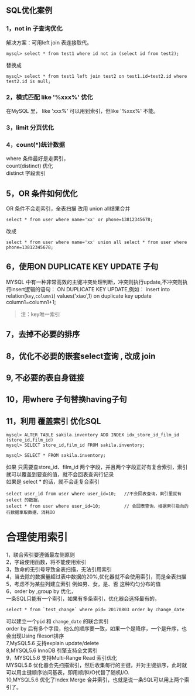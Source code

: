 ## SQL优化案例
### 1，not in 子查询优化  
解决方案：可用left join 表连接取代。
```
mysql> select * from test1 where id not in (select id from test2);
```
替换成
```
mysql> select * from test1 left join test2 on test1.id=test2.id where test2.id is null;
```

### 2，模式匹配 like '%xxx%' 优化  
在MySQL 里， like 'xxx%' 可以用到索引，但like '%xxx%' 不能。

### 3，limit 分页优化  
### 4，count(*)统计数据  
where 条件最好是走索引，  
count(distinct) 优化  
distinct 字段索引

## 5，OR 条件如何优化
OR 条件不会走索引，全表扫描   改用 union all结果合并
```
select * from user where name='xx' or phone=13812345678;
```
改成
```
select * from user where name='xx' union all select * from user where phone=13812345678;
```

## 6，使用ON DUPLICATE KEY UPDATE 子句
MYSQL 中有一种非常高效的主键冲突处理判断，冲突则执行update,不冲突则执行insert逻辑的语句：
ON DUPLICATE KEY UPDATE,例如：
insert into relation(`key`,`column1`) values('xiao',1) on duplicate key update column1=column1+1;
> 注：key唯一索引

## 7，去掉不必要的排序
## 8，优化不必要的嵌套select查询 , 改成 join
## 9, 不必要的表自身链接
## 10，用where 子句替换having子句
## 11，利用 覆盖索引 优化SQL
```
mysql> ALTER TABLE sakila.inventory ADD INDEX idx_store_id_film_id (store_id,film_id)
mysql> SELECT store_id,film_id FROM sakila.inventory;
```
```
mysql> SELECT * FROM sakila.inventory;
```
如果 只需要查store_id、film_id 两个字段，并且两个字段正好有复合索引，索引就可以覆盖到要查的值，就不会回表查询行记录  
如果是 select * 的话，就不会走复合索引  

```
select user_id from user where user_id=10;   //不会回表查询，索引里就有select 的数据，
select * from user where user_id=10;         // 会回表查询，根据索引指向的行数据拿取数据，消耗IO
```



# 合理使用索引
1，联合索引要遵循最左侧原则  
2，字段使用函数，将不能使用索引  
3，致命的无引号导致全表扫描，无法引用索引  
4，当去除的数据量超过表中数据的20%,优化器就不会使用索引，而是全表扫描  
5，考虑不为某些列建立索引 例如男、女，是、否 这种均匀分布的值  
6，order by ,group by 优化，  
一条SQL只能有一个索引，如果有多条索引，优化器会选择最有的，  
```
select * from `test_change` where pid= 20170803 order by change_date
```
可以建立一个`pid` 和 `change_date` 的联合索引  
order by 后有多个字段，他么的顺序要一致，如果一个是降序，一个是升序，也会出现Using filesort排序  
7,MySQL5.6 支持explain update/delete  
8,MYSQL5.6 InnoDB 引擎支持全文索引  
9，MYSQL5.6 支持Multi-Range Read 索引优化  
MYSQL5.6 优化器会先扫描索引，然后收集每行的主键，并对主键排序，此时就可以用主键顺序访问基表，即用顺序I/O代替了随机I/O.  
10,MYSQL5.6 优化了Index Merge 合并索引，也就是说一条SQL可以用上两个索引了。  

